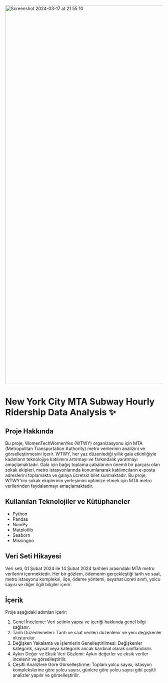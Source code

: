 <img width="1207" alt="Screenshot 2024-03-17 at 21 55 10" src="https://github.com/melisacevik/MTA-Subway-Project-master/assets/113050206/74dea66a-aed3-4b04-9f44-ee9c95ccc6d2">

# New York City MTA Subway Hourly Ridership Data Analysis ✨

## Proje Hakkında

Bu proje, WomenTechWomenYes (WTWY) organizasyonu için MTA (Metropolitan Transportation Authority) metro verilerinin analizini ve görselleştirmesini içerir. WTWY, her yaz düzenlediği yıllık gala etkinliğiyle kadınların teknolojiye katılımını artırmayı ve farkındalık yaratmayı amaçlamaktadır. Gala için bağış toplama çabalarının önemli bir parçası olan sokak ekipleri, metro istasyonlarında konumlanarak katılımcıların e-posta adreslerini toplamakta ve galaya ücretsiz bilet sunmaktadır. Bu proje, WTWY'nin sokak ekiplerinin yerleşimini optimize etmek için MTA metro verilerinden faydalanmayı amaçlamaktadır.

## Kullanılan Teknolojiler ve Kütüphaneler

- Python
- Pandas
- NumPy
- Matplotlib
- Seaborn
- Missingno

## Veri Seti Hikayesi

Veri seti, 01 Şubat 2024 ile 14 Şubat 2024 tarihleri arasındaki MTA metro verilerini içermektedir. Her bir gözlem, ödemenin gerçekleştiği tarih ve saat, metro istasyonu kompleksi, ilçe, ödeme yöntemi, seyahat ücreti sınıfı, yolcu sayısı ve diğer ilgili bilgiler içerir.

## İçerik

Proje aşağıdaki adımları içerir:

1. Genel İnceleme: Veri setinin yapısı ve içeriği hakkında genel bilgi sağlanır.
2. Tarih Düzenlemeleri: Tarih ve saat verileri düzenlenir ve yeni değişkenler oluşturulur.
3. Değişken Yakalama ve İşlemlerin Genelleştirilmesi: Değişkenler kategorik, sayısal veya kategorik ancak kardinal olarak sınıflandırılır.
4. Aykırı Değer ve Eksik Veri Gözlemi: Aykırı değerler ve eksik veriler incelenir ve görselleştirilir.
5. Çeşitli Analizlere Göre Görselleştirme: Toplam yolcu sayısı, istasyon komplekslerine göre yolcu sayısı, günlere göre yolcu sayısı gibi çeşitli analizler yapılır ve görselleştirilir.
